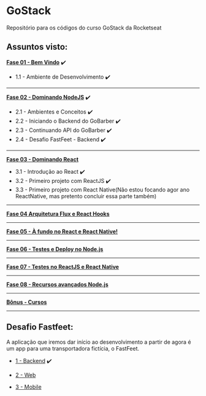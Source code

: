 # GoStack
Repositório para os códigos do curso GoStack da Rocketseat

## Assuntos visto:

[**Fase 01 - Bem Vindo**]() :heavy_check_mark:
  * 1.1 - Ambiente de Desenvolvimento :heavy_check_mark:

-------------------
[**Fase 02 - Dominando NodeJS**](https://github.com/Rickecr/GoStack/blob/master/01%20-%20NodeJS/README.md) :heavy_check_mark:
  * 2.1 - Ambientes e Conceitos :heavy_check_mark:
  * 2.2 - Iniciando o Backend do GoBarber :heavy_check_mark:
  * 2.3 - Continuando API do GoBarber :heavy_check_mark:
  * 2.4 - Desafio FastFeet - Backend :heavy_check_mark:

-------------------
[**Fase 03 - Dominando React**](02%20-%20React/README.md)
  * 3.1 - Introdução ao React :heavy_check_mark:
  * 3.2 - Primeiro projeto com ReactJS :heavy_check_mark:
  * 3.3 - Primeiro projeto com React Native(Não estou focando agor ano ReactNative, mas pretento concluir essa parte também)

-------------------
[**Fase 04 Arquitetura Flux e React Hooks**]()


-------------------
[**Fase 05 - À fundo no React e React Native!**]()


-------------------
[**Fase 06 - Testes e Deploy no Node.js**]()


-------------------
[**Fase 07 - Testes no ReactJS e React Native**]()


-------------------
[**Fase 08 - Recursos avançados Node.js**]()


-------------------
[**Bônus - Cursos**]()


-------------------
## Desafio Fastfeet:
A aplicação que iremos dar início ao desenvolvimento a partir de agora é um app para uma transportadora fictícia, o FastFeet.

- [1 - Backend](https://github.com/Rickecr/GoStack/tree/master/01%20-%20NodeJS/Desafios/fastfeet) :heavy_check_mark:

- [2 - Web]()

- [3 - Mobile]()
